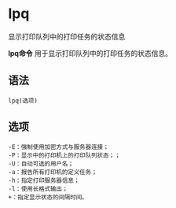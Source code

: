 # lpq

显示打印队列中的打印任务的状态信息


**lpq命令** 用于显示打印队列中的打印任务的状态信息。

## 语法

```
lpq(选项)
```

## 选项

```
-E：强制使用加密方式与服务器连接；
-P：显示中的打印机上的打印队列状态；；
-U：自动可选的用户名；
-a：报告所有打印机的定义任务；
-h：指定打印服务器信息；
-l：使用长格式输出；
+：指定显示状态的间隔时间。
```


